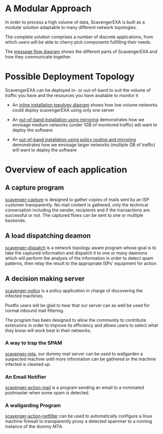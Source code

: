 # A Modular Approach #

In order to process a high volume of data, ScavengerEXA is built as a modular solution adaptable to many different network topologies.

The complete solution comprises a number of discrete applications, from which users will be able to cherry pick components fulfilling their needs.

The [message flow diagram](http://code.google.com/p/scavengerexa/wiki/message_flow) shows the different parts of ScavengerEXA and how they communicate together.

# Possible Deployment Topology #

ScavengerEXA can be deployed in- or out-of-band to suit the volume of traffic you have and the resources you have available to monitor it

  * An [inline installation topology diagram](http://code.google.com/p/scavengerexa/wiki/topology_inline) shows how low volume networks could deploy scavengerEXA using only one server

  * An [out-of-band installation using mirroring](http://code.google.com/p/scavengerexa/wiki/topology_mirror) demonstrates how we envisage medium networks (under 1GB of monitored traffic) will want to deploy the software

  * An [out-of-band installation using policy routing and mirroring](http://code.google.com/p/scavengerexa/wiki/topology_selective_mirror) demonstrates how we envisage larger networks (multiple GB of traffic) will want to deploy the software

# Overview of each application #

## A capture program ##

[scavenger-capture](http://code.google.com/p/scavengerexa/wiki/scavenger-capture) is designed to gather copies of mails sent by an ISP customer transparently. No mail content is gathered, only the technical conversation including the sender, recipients and if the transactions are successful or not. The captured flows can be sent to one or multiple backends.

## A load dispatching deamon ##

[scavenger-dispatch](http://code.google.com/p/scavengerexa/wiki/scavenger-dispatch) is a network topology aware program whose goal is to take the captured information and dispatch it to one or many daemons which will perform the analysis of the information in order to detect spam patterns, then relay the result to the appropriate ISPs' equipment for action.

## A decision making server ##

[scavenger-policy](http://code.google.com/p/scavengerexa/wiki/scavenger-policy) is a policy application in charge of discovering the infected machines.

Postfix users will be glad to hear that our server can as well be used for normal inbound mail filtering.

The program has been designed to allow the community to contribute extensions in order to improve its efficiency and allows users to select what they know will work best in their networks.

### A way to trap the SPAM ###

[scavenger-mta](http://code.google.com/p/scavengerexa/wiki/scavenger-mta), our dummy mail server can be used to wallgarden a suspected machine until more information can be gathered or the machine infected is cleaned up.

### An Email Notifier ###

[scavenger-action-mail](http://code.google.com/p/scavengerexa/wiki/scavenger-action-mail) is a program sending an email to a nominated postmaster when some spam is detected.

### A wallgarding Program ###

[scavenger-action-netfilter](http://code.google.com/p/scavengerexa/wiki/scavenger-action-netfilter) can be used to automatically configure a linux machine firewall to transparently proxy a detected spammer to a running instance of the dummy MTA.